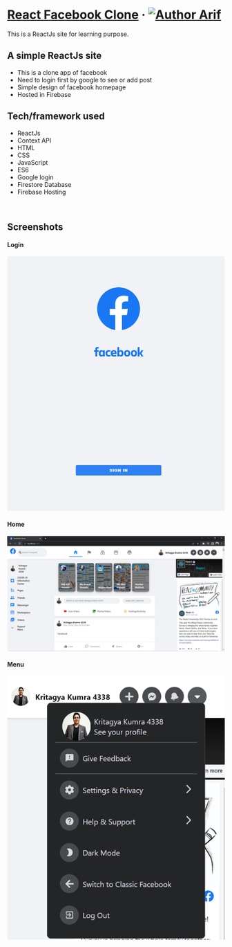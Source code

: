 # [React Facebook Clone](https://facebook-clone-arif.web.app) &middot; [![Author Arif](https://img.shields.io/badge/Author-Arif-%3C%3E)](https://www.linkedin.com/in/proarif)

This is a ReactJs site for learning purpose.

## A simple ReactJs site

- This is a clone app of facebook
- Need to login first by google to see or add post
- Simple design of facebook homepage
- Hosted in Firebase

## Tech/framework used

- ReactJs
- Context API
- HTML
- CSS
- JavaScript
- ES6
- Google login
- Firestore Database
- Firebase Hosting

<br>

## Screenshots

#### Login

![homepage](https://github.com/Kritagya-web/Facebook-Clone/blob/main/screenshots/Login.png)

#### Home

![homepage](https://github.com/Kritagya-web/Facebook-Clone/blob/main/screenshots/HomePage.png)

#### Menu

![homepage](https://github.com/Kritagya-web/Facebook-Clone/blob/main/screenshots/Menu.png)
